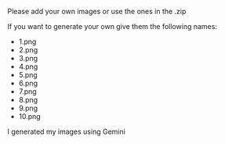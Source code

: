 Please add your own images or use the ones in the .zip

If you want to generate your own give them the following names:

* 1.png
* 2.png
* 3.png
* 4.png
* 5.png
* 6.png
* 7.png
* 8.png
* 9.png
* 10.png

I generated my images using Gemini
